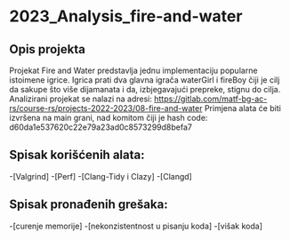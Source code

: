 # 2023_Analysis_fire-and-water

## Opis projekta

Projekat Fire and Water predstavlja jednu implementaciju popularne istoimene igrice. Igrica prati dva glavna igrača waterGirl i fireBoy čiji je cilj da sakupe što više dijamanata i da, izbjegavajući prepreke, stignu do cilja. 
Analizirani projekat se nalazi na adresi: https://gitlab.com/matf-bg-ac-rs/course-rs/projects-2022-2023/08-fire-and-water
Primjena alata će biti izvršena na main grani, nad komitom čiji je hash code: d60da1e537620c22e79a23ad0c8573299d8befa7

## Spisak korišćenih alata:
-[Valgrind]
-[Perf]
-[Clang-Tidy i Clazy]
-[Clangd]

## Spisak pronađenih grešaka:
-[curenje memorije]
-[nekonzistentnost u pisanju koda]
-[višak koda]
